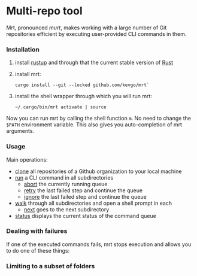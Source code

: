 # Multi-repo tool

Mrt, pronounced _murt_, makes working with a large number of Git repositories
efficient by executing user-provided CLI commands in them.

### Installation

1. install [rustup](https://rustup.rs) and through that the current stable
   version of [Rust](https://www.rust-lang.org)

2. install mrt:

   ```
   cargo install --git --locked github.com/kevgo/mrt`
   ```

3. install the shell wrapper through which you will run mrt:

   ```
   ~/.cargo/bin/mrt activate | source
   ```

Now you can run mrt by calling the shell function `m`. No need to change the
`$PATH` environment variable. This also gives you auto-completion of mrt
arguments.

### Usage

Main operations:

- [clone](documentation/clone.md) all repositories of a Github organization to
  your local machine
- [run](documentation/run.md) a CLI command in all subdirectories
  - [abort](documentation/abort.md) the currently running queue
  - [retry](documentation/retry.md) the last failed step and continue the queue
  - [ignore](documentation/ignore.md) the last failed step and continue the
    queue
- [walk](documentation/walk.md) through all subdirectories and open a shell
  prompt in each
  - [next](documentation/next.md) goes to the next subdirectory
- [status](documentation/status.md) displays the current status of the command
  queue

### Dealing with failures

If one of the executed commands fails, mrt stops execution and allows you to do
one of these things:

### Limiting to a subset of folders
